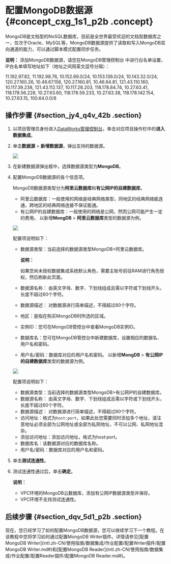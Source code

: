 # 配置MongoDB数据源 {#concept_cxg_1s1_p2b .concept}

MongoDB是文档型的NoSQL数据库，目前是全世界最受欢迎的文档型数据库之一，仅次于Oracle、MySQL等，MongoDB数据源提供了读取和写入MongoDB双向通道的能力，可以通过脚本模式配置同步任务。

**说明：** 添加MongoDB数据源，请您在MongoDB管理控制台 中进行白名单设置，IP白名单填写地址如下（地址之间用英文逗号分隔）：

11.192.97.82, 11.192.98.76, 10.152.69.0/24, 10.153.136.0/24, 10.143.32.0/24, 120.27.160.26, 10.46.67.156, 120.27.160.81, 10.46.64.81, 121.43.110.160, 10.117.39.238, 121.43.112.137, 10.117.28.203, 118.178.84.74, 10.27.63.41, 118.178.56.228, 10.27.63.60, 118.178.59.233, 10.27.63.38, 118.178.142.154, 10.27.63.15, 100.64.0.0/8

## 操作步骤 {#section_jy4_q4v_42b .section}

1.  以项目管理员身份进入[DataWorks管理控制台](https://workbench.data.aliyun.com/console)，单击对应项目操作栏中的**进入数据集成**。
2.  单击**数据源** \> **新增数据源**，弹出支持的数据源。

    ![](http://static-aliyun-doc.oss-cn-hangzhou.aliyuncs.com/assets/img/16201/15421905497534_zh-CN.png)

3.  在新建数据源弹出框中，选择数据源类型为**MongoDB**。
4.  配置MongoDB数据源的各个信息项。

    MongoDB数据源类型分为**阿里云数据库**和**有公网IP的自建数据库**。

    -   阿里云数据库：一般使用的网络是经典网络类型，同地区的经典网络能连通，跨地区的经典网络连接不保证能通。
    -   有公网IP的自建数据库：一般使用的网络是公网，然而公网可能产生一定的费用。
    以新增**MongDB** \> **阿里云数据库**类型的数据源为例。

    ![](http://static-aliyun-doc.oss-cn-hangzhou.aliyuncs.com/assets/img/16206/15421905497547_zh-CN.png)

    配置项说明如下：

    -   数据源类型：当前选择的数据源类型MongoDB\>阿里云数据库。

        **说明：** 

        如果您尚未授权数据集成系统默认角色，需要主账号前往RAM进行角色授权，然后刷新此页面。

    -   数据源名称： 由英文字母、数字、下划线组成且需以字符或下划线开头，长度不超过60个字符。
    -   数据源描述： 对数据源进行简单描述，不得超过80个字符。
    -   地区：是指在购买MongoDB时所选的区域。
    -   实例ID：您可在MongoDB管控台中查看MongoDB实例ID。
    -   数据库名：您可在MongoDB管控台中新建数据库，设置相应的数据名、用户名和密码。
    -   用户名/密码：数据库对应的用户名和密码。
    以新增**MongDB** \> **有公网IP的自建数据库**类型的数据源为例。

    ![](http://static-aliyun-doc.oss-cn-hangzhou.aliyuncs.com/assets/img/16206/15421905497548_zh-CN.png)

    配置项说明如下：

    -   数据源类型：当前选择的数据源类型MongoDB\>有公网IP的自建数据库。
    -   数据源名称： 由英文字母、数字、下划线组成且需以字符或下划线开头，长度不超过60个字符。
    -   数据源描述： 对数据源进行简单描述，不得超过80个字符。
    -   访问地址：格式为`host:port`，如果此处您需要同时添加多个地址，请注意地址必须全部为公网地址或全部为私网地址，不可以公网、私网地址混杂。
    -   添加访问地址：添加访问地址，格式为host:port。
    -   数据库名：该数据源对应的数据库名称。
    -   用户名/密码：数据库对应的用户名和密码。
5.  单击**测试连通性**。
6.  测试连通性通过后，单击**确定**。

    **说明：** 

    -   VPC环境的MongoDB云数据库，添加有公网IP数据源类型并保存。
    -   VPC环境不支持测试连通性。

## 后续步骤 {#section_dqv_5d1_p2b .section}

现在，您已经学习了如何配置MongoDB数据源，您可以继续学习下一个教程。在该教程中您将学习如何通过配置MongoDB Writer插件。详情请参见[配置MongoDB Writer](intl.zh-CN/使用指南/数据集成/作业配置/配置Writer插件/配置MongoDB Writer.md#)和[配置MongoDB Reader](intl.zh-CN/使用指南/数据集成/作业配置/配置Reader插件/配置MongoDB Reader.md#)。

